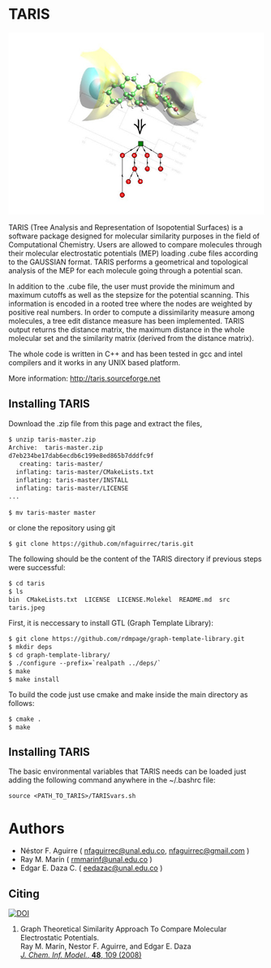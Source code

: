 # TARIS
![Terminal](taris.jpeg)

TARIS (Tree Analysis and Representation of Isopotential Surfaces) is a software package designed for molecular similarity purposes in the field of Computational Chemistry. Users are allowed to compare molecules through their molecular electrostatic potentials (MEP) loading .cube files according to the GAUSSIAN format. TARIS performs a geometrical and topological analysis of the  MEP for each molecule going through a potential scan. 

In addition to the .cube file, the user must provide the minimum and maximum cutoffs as well as the stepsize for the potential scanning. This information is encoded in a rooted tree where the nodes are weighted by positive real numbers. In order to compute a dissimilarity measure among molecules, a tree edit distance measure has been implemented.  TARIS output returns the distance matrix, the maximum distance in the whole molecular set and the similarity matrix (derived from the distance matrix). 

The whole code is written in C++ and has been tested in gcc and intel compilers and it works in any UNIX based platform.

More information: http://taris.sourceforge.net

## Installing TARIS

Download the .zip file from this page and extract the files,
```
$ unzip taris-master.zip 
Archive:  taris-master.zip
d7eb234be17dab6ecdb6c199e8ed865b7dddfc9f
   creating: taris-master/
  inflating: taris-master/CMakeLists.txt  
  inflating: taris-master/INSTALL    
  inflating: taris-master/LICENSE    
...

$ mv taris-master master
```
or clone the repository using git
```
$ git clone https://github.com/nfaguirrec/taris.git
```
The following should be the content of the TARIS directory if previous steps were successful:
```
$ cd taris
$ ls
bin  CMakeLists.txt  LICENSE  LICENSE.Molekel  README.md  src  taris.jpeg
```

First, it is neccessary to install GTL (Graph Template Library):
```
$ git clone https://github.com/rdmpage/graph-template-library.git
$ mkdir deps
$ cd graph-template-library/
$ ./configure --prefix=`realpath ../deps/`
$ make
$ make install
```

To build the code just use cmake and make inside the main directory as follows:
```
$ cmake .
$ make
```

## Installing TARIS

The basic environmental variables that TARIS needs can be loaded just adding the following command anywhere in the ~/.bashrc file:

```
source <PATH_TO_TARIS>/TARISvars.sh
```

# Authors
* Néstor F. Aguirre ( nfaguirrec@unal.edu.co, nfaguirrec@gmail.com )
* Ray M. Marín ( rmmarinf@unal.edu.co )
* Edgar E. Daza C. ( eedazac@unal.edu.co )

## Citing

[![DOI](https://zenodo.org/badge/91266409.svg)](https://zenodo.org/badge/latestdoi/91266409)

1. Graph Theoretical Similarity Approach To Compare Molecular Electrostatic Potentials.<br/>
   Ray M. Marín, Nestor F. Aguirre, and Edgar E. Daza<br/>
   [*J. Chem. Inf. Model.*, **48**, 109 (2008)](https://pubs.acs.org/doi/10.1021/ci7001878)

